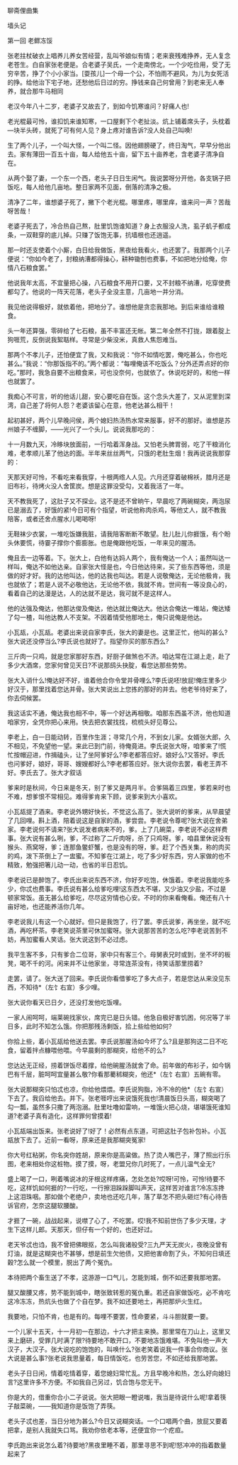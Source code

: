 <!-- { "loadSidebar": true } -->
聊斋俚曲集

墙头记

第一回  老鳏冻馁

张老拄杖破衣上唱养儿养女苦经营，乱叫爷娘似有情；老来衰残难挣养，无人复念老苍生。白自家张老便是。合老婆子吴氏，一个走南傍北，一个少吃俭用，受了无穷辛苦，挣了个小小家当。[耍孩儿]一个母一个公，不怕雨不避风，为儿为女死活的挣。给他治下宅子地，还愁他后日过的穷。挣钱来自己何曾用？到老来无人奉养，就合那牛马相同

老汉今年八十二岁，老婆子又故去了，到如今饥寒谁问？好痛人也!

老光棍最可怜，谁扣饥来谁知寒，一口屋剩下个老扯淡。炕上铺着席头子，头枕着—块半头砖，就死了可有何人见？身上疼对谁告诉?没人处自己叫唤!

生了两个儿子，一个叫大怪，一个叫二怪。因他翅膀硬了，终日淘气，早早分他出去。家有薄田一百五十亩，每人给他五十亩，留下五十亩养老，含老婆子清净自在。

从两个娶了妻，一个东一个西，老头子日日生闲气。我说罢呀分开他，各支锅子把饭吃，每人给他几亩地。整日家两不见面，倒落的清净之极。

清净了二年，谁想婆子死了，撇下个老光棍。哪里疼，哪里痒，谁来问一声？苦哉呀苦哉！

老婆子死去了，冷合热自己熬，肚里饥饱谁知道？身上衣服没人洗，虱子虮子都成条，一双鞋穿的底儿掉。只赚了饭饱无事，抗墙根也还逍遥。

那一时还支使着个小厮，白日给我做饭，黑夜给我看火，也还罢了。我那两个儿子便说：“你如今老了，封粮纳漕都得操心，耕种锄刨也费事，不如把地分给俺，你情八石粮食罢。”

他说我年太高，不宜量把心操，八石粮食不用开口要，又不封粮不纳漕，吃穿使费都勾了。他说的一阵天花落，老头子全没主意，几亩地一并分消。

我见他说得极好，就依着他，把地分了。谁想他是贪恋我那地。到后来谁给谁粮食。

头一年还算强，零碎给了七石粮，虽不丰富还无帐。第二年全然不打拢，跟着腚上狗啀荒，反倒说我絮聒样。寻常是少柴没米，真救人焦怨难当。

那两个不孝儿子，还怕便宜了我，又和我说：“你不如情吃罢，俺吃甚么，你也吃甚么。”我说：“你那饭指不的。”两个都说：“每哩俺该不吃饭么？分外还弄点好的你吃。”那时，我急自要不出粮食来，可也没奈何，也就依了。休说吃好的，和他一样也就罢了。

我痴心不可言，听的他话儿甜，安心要吃自在饭。这个念头大差了，又从泥里到深湾，自己差了将何人怨？老婆该留心在意，他老达甚么相干！

起初甚好，两个儿早晚问侯，两个媳妇热汤热水常来服事，好不的那好。谁想是苏州娘子不缠脚，——光兴了一个头儿。说说我那吃的：

十一月数九天，冷眵块放面前，一行哈着浑身战。又怕老头脾胃弱，吃了干粮消化难，老孝顺儿革了他达的面。半年来丝丝两气，只饿的老肚生烟！我再说说我那穿的：

天那天好可怜，不看吃来看我穿，十根两绺人人见。六月还穿着破棉袄，腊月还是旧布衫，待烤火没人舍筐炭。想是这罪没受勾，又着我活了一年。

天不教我死了，这肚子又不探业。这不是还不曾晌午，早晨吃了两碗糊突，两泡尿已是溺去了，好饿的紧!今日可有个指望，听说他称肉杀鸡，等他丈人，就不教我陪客，或者还舍点腥水儿喝喝呀!

无鞋袜少衣裳，一堆吃饭嫌我脏，请我陪客断断不敢望。肚儿肚儿你捱饿，有个盼头休要慌，待霎子撑你个膨膨胀。也是俺跟他吃饭，一年来见的腥汤。

俺且去一边等着。下。张大上，白他有达妈人两个，我有俺达一个人；虽然叫达一样叫，俺达不如他达亲。自家张大怪是也，今日他达待来，买了些东西等他，须是做的好才好。我的达他叫达，他的达我也叫达。若是人说敬俺达，无论他极肯，我也就依了；若是人说不必敬他达，无论他不依，我就不肯。世间有一等没良心的，看着自己的达漫是达，人的达就不是达，我可就不是这样人。

他的达强及俺达，他那达俊及俺达，他达就比俺达大。他达合俺达一堆站，俺达矮了勾一楂，叫他达教人不支架。不因着情受他那地土，俺只说俺是他达。

小瓦瓳，小瓦瓳。老婆出来说自家李氏，张大的妻是也。这里正忙，他叫的甚么?张大说还没停当么?李氏说也就好了。指望你买的那东西么?

三斤肉一只鸡，就是您家那好东西，好厨子做煞也不济。咱达常在江湖上走，赴了多少大酒席，您家何曾见天日?不说那鸱头抉腚，看您达那些势势。

张大入诮什么!俺达好不好，谁着他合你令堂并骨哩么?李氏说呸!放屁!俺庄里多少好汉于，那里找着您达并骨。张大笑说出上您拣的那好的并去。他老爷待好来了，你去伺候罢。

我这话实不通，俺达我也相不中，等一个好达再相敬。咱那东西虽不济，他也知道咱家穷，全凭你把心来用。快去把衣裳找找，梳梳头好见尊公。

李老上，白一日能动转，百里作生涯；寻常几个月，不到女儿家。女婿张大郎，久不相见，不免望他一望。来此已到门前，待俺竟进。李氏说张大呀，咱爹来了!慌忙按帽迎进，作揖磕头，让了坐阿爹好么?李老都答应好。娘好么?又答好。李氏也问爹好，娘好，哥哥、嫂嫂都好么?李老都答应好。张大说你去罢，看老王弄不好。李氏去了。张大才叙话

爹来时是秋间，今日来是冬天，别了爹又是两月半。合爹隔着三四里，爹若来时也不难，想爹恨不常相见。难得爹肯来下顾，说爹来到大小喜欢。

小瓦瓳提了酒来。李老说外甥好快长，不觉这么高了。张大说听的爹来，从早晨望了几回哩。斟上酒，陪着说这是自家的酒，爹尝尝。李老说令尊呢?张大说在舍弟家。李老说何不请来?张大说发者病来不的，爹。上了几碗菜，李老说不必这样费事。张大说有甚么咧，爹，不过称了二斤肉呀，杀了只鸡呀。爹，咱县里休说没有猴头、燕窝呀，爹；连那鱼鳖虾蟹，也是没有的呀，爹。赶了个西关集，称的肉买的鸡，泼下茶倒上了一盅蜜。不知爹在江湖上，吃了多少好东西，穷人家做的也不精致，勉强把箸儿动一动，也省的半日忍饥。

李老说已是醉饱了。李氏出来说东西不济，你好歹吃饱，休饿着。李老说我能吃多少，你忒也费事。李氏说有甚么给爹吃哩!这东西太不堪，又少油又少盐，不过是顿家常饭。虽无甚么给爹吃，尽尽这穷情也心安。不时的你来看俺看。俺还有八十亩好地，也还能养活你几年。

李老说我儿有这一个心就好。但只是我饱了，行了罢。李氏说爹，再坐坐，就不吃酒，再吃杯茶。李老笑说茶里可休加蜜呀。张大说那苦苦的怎么吃?李老说苦到不妨，再加蜜看人笑话。张大说这到不必过虑。

我平生客不多，只有爹合二位哥，家中只有客三个。母舅表兄时或到，坐不坏的板凳，喝不千的河。闲来并不让他家坐，寻常连茶没有，待笑话那里捞着?

走罢，请了。张大送了回来。李氏说你看借爹吃了多大点子，若是您达从来没见东西，不知待*（左饣右宣）多少哩。

张大说你看天已日夕，还没打发他吃饭哩。

一家人闹呵呵，端莱碗找家伙，席完已是日头错。他急自极好害饥困，何况等了半日多，此时不知怎么饿。你把那残汤剩饭，拾上些给他如何?

你拾上些，着小瓦瓳给他送去罢。李氏说那腥汤如今坏了么?且是那狗这二日不吃食，留着拌点糠喂他喂。今早晨剩的那糊突，给他不的么?

您达达无正经，捞着饼饭尽着撑，给他碗腥汤就舍了命。前年做的布衫子，如今锅巴有千层，脏呵呵宜量甚么敬?你看那薥秫糊突，他还*（左饣右宣）五碗有零。

张大说那糊突只怕忒也凉，你给他煨煨。李氏说狗脂，冷不冷的他*（左饣右宣）下去了。我舀给他去。并下。张老啀哼出来说饿死我也!清晨饭日头高，糊突喝了勾一瓢，虽然多只撒了两泡溺。肚里吐噜如雷响，一堆饿火把心烧，堪堪饿死谁知道?老婆子真有造化，这样罪何曾摸着!

小瓦瓳端出饭来。张老说好了!好了！必然有点东道，可把这肚子包补包补。小瓦瓳放下去了。近前一看呀，原来还是我那糊突冤家!

你大号红粘粥，你名突你姓胡，原来你是高粱做。热了烫人嘴巴子，薄了照出行乐图，老来相处你这桩物。摸了摸，呀，老盟兄你几时死了，一点儿温气全无?

盛上喝了一口，咧着嘴说冰的牙根这样疼痛，怎处怎处?哎呀!可怜，可怜!待要不吃，这样饥如何捱的?一行吃，一行擦泪跺跺脚叫声天，这样苦对谁言?冷冻冻搀上这泪珠咽。那如做个老绝户，卖地也还吃几年，落了草怎不把头砸烂?有心待告诉官府，怎奈这腿软腰酸。

才捱了一碗，战战起来，说噤了心了，不吃罢。哎!我不知前世伤了多少天理，才生下这样儿郎。天那天，但仔有一个好的，也还好过。

老天爷忒也诌，我不曾把佛眼抠，怎么叫我诸般受?三九严天无炭火，夜晚没曾有灯油，就是这糊突也不甚够，想是前生欠他债，又把他害命割了头，不知何日填还穀?怎么就一个模里，脱出了两个冤仇。

本待把两个畜生送了不孝，这游游一口气儿，怎能到城，倒不如还要我那地罢。

腿又酸腰又疼，势不能到城中，瞎张致转惹的冤仇重。若还自家做饭吃，必不肯吃这冷冻冻，热炕头也做了个自在梦。我不如还要地土，再把那炉火生红。

我要地，只怕不肯，也是有的。每哩不要罢，性命要紧，斗斗胆就要一要。

一个儿家十五天，十一月初一在那边，十六才把主来换。那里常在刀山上，这里又来上磨研，受罪几时满了限?待要地不敢开口，不要地冻饿难堪。不免叫他一声大汉子，大汉子。张大说吃的饱饱的，叫唤什么?张老笑着说我一件事合你商议。张大说是甚么事?张老说我思量着，每日情饭吃，也劳苦您，不如还给我那地罢。

老头子日日闲，情着吃情着穿，着您媳妇常忙乱。方且早晚冷和热，怎么好向媳妇言?这里许多不方便。不如我自己另过，饥合饱与您无干。

你是大的，借重你合小二子说说。张大把眼一瞪说嗤，我当是待说什么呢!拿着筷子敲菜碗，——我知道你是饭饱了弄筷。

老头子忒也差，当日分地为甚么?今日又说糊突话。一个口唱两个曲，放屁又要着把拿，是别人我就失口骂。我劝你依老本等，还便宜你一个疙疸。

李氏跑出来说怎么着?待要地?黑夜里睡不着，那里寻思不到呢!怒冲冲的指着数量起来了

